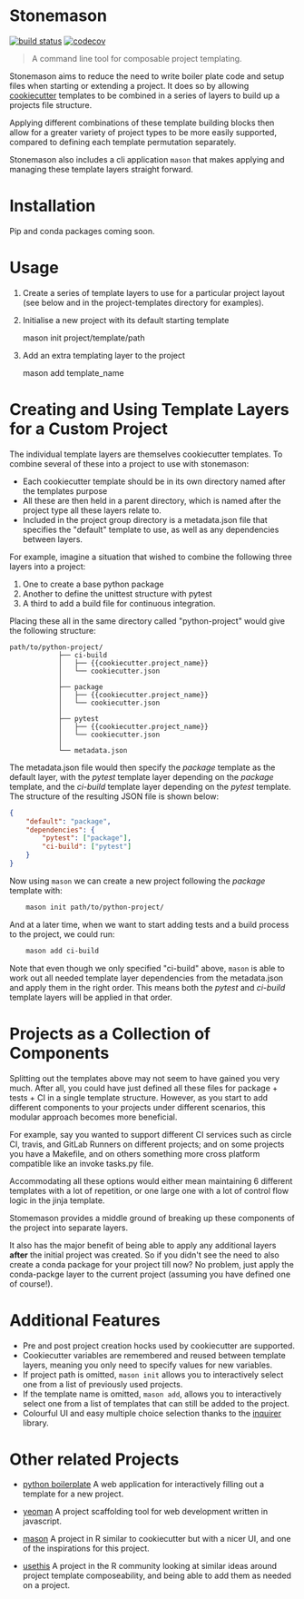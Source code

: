# Stonemason

[![build status](http://img.shields.io/travis/MrKriss/stonemason/master.svg?style=flat)](https://travis-ci.org/MrKriss/stonemason) 
[![codecov](https://codecov.io/gh/MrKriss/stonemason/branch/master/graph/badge.svg)](https://codecov.io/gh/MrKriss/stonemason)

> A command line tool for composable project templating. 

Stonemason aims to reduce the need to write boiler plate code and setup files when starting or 
extending a project. It does so by allowing [cookiecutter](https://github.com/audreyr/cookiecutter) 
templates to be combined in a series of layers to build up a projects file structure.  

Applying different combinations of these template building blocks then allow for a greater variety of 
project types to be more easily supported, compared to defining each template permutation separately. 

Stonemason also includes a cli application `mason` that makes applying and managing these template 
layers straight forward.  

# Installation 

Pip and conda packages coming soon. 


# Usage 

1. Create a series of template layers to use for a particular project layout (see below and in the 
project-templates directory for examples).

2.  Initialise a new project with its default starting template

    mason init project/template/path

3.  Add an extra templating layer to the project

    mason add template_name


# Creating and Using Template Layers for a Custom Project

The individual template layers are themselves cookiecutter templates. To combine several of these 
into a project to use with stonemason:

* Each cookiecutter template should be in its own directory named after the templates purpose
* All these are then held in a parent directory, which is named after the project type all these 
layers relate to.
* Included in the project group directory is a metadata.json file that specifies the "default" 
  template to use, as well as any dependencies between layers.

For example, imagine a situation that wished to combine the following three layers into a project:

1. One to create a base python package
2. Another to define the unittest structure with pytest
3. A third to add a build file for continuous integration.

Placing these all in the same directory called "python-project" would give the following structure:

```
path/to/python-project/
            ├── ci-build
            │   ├── {{cookiecutter.project_name}}
            │   └── cookiecutter.json
            │ 
            ├── package
            │   ├── {{cookiecutter.project_name}}
            │   └── cookiecutter.json
            │  
            ├── pytest
            │   ├── {{cookiecutter.project_name}}
            │   └── cookiecutter.json
            │
            └── metadata.json
```

The metadata.json file would then specify the *package* template as the default layer, with the 
*pytest* template layer depending on the *package* template, and the *ci-build* template layer 
depending on the *pytest* template. The structure of the resulting JSON file is shown below: 

```json
{
    "default": "package", 
    "dependencies": {
        "pytest": ["package"], 
        "ci-build": ["pytest"]
    }
}
```

Now using `mason` we can create a new project following the *package* template with:

```bash
    mason init path/to/python-project/
```

And at a later time, when we want to start adding tests and a build process to the project, we 
could run: 

```bash
    mason add ci-build
```

Note that even though we only specified "ci-build" above, `mason` is able to work out all needed 
template layer dependencies from the metadata.json and apply them in the right order. This means
both the *pytest* and *ci-build* template layers will be applied in that order. 


# Projects as a Collection of Components

Splitting out the templates above may not seem to have gained you very much. After all, you 
could have just defined all these files for package + tests + CI in a single template structure. 
However, as you start to add different components to your projects under different scenarios, this 
modular approach becomes more beneficial.

For example, say you wanted to support different CI services such as circle CI, travis, and GitLab Runners
on different projects; and on some projects you have a Makefile, and on others something more cross 
platform compatible like an invoke tasks.py file. 

Accommodating all these options would either mean maintaining 6 different templates with a lot of 
repetition, or one large one with a lot of control flow logic in the jinja template. 

Stomemason provides a middle ground of breaking up these components of the project into separate layers. 

It also has the major benefit of being able to apply any additional layers **after** the initial 
project was created. So if you didn't see the need to also create a conda package for your project 
till now? No problem, just apply the conda-packge layer to the current project (assuming you have 
defined one of course!).

# Additional Features

* Pre and post project creation hocks used by cookiecutter are supported.
* Cookiecutter variables are remembered and reused between template layers, meaning you only need 
to specify values for new variables. 
* If project path is omitted, `mason init` allows you to interactively select one from a list of previously
  used projects. 
* If the template name is omitted, `mason add`, allows you to interactively select one from a list 
of templates that can still be added to the project.  
* Colourful UI and easy multiple choice selection thanks to the [inquirer](https://github.com/magmax/python-inquirer)
library.
  

# Other related Projects

* [python boilerplate](https://www.python-boilerplate.com) A web application for interactively filling 
out a template for a new project. 

* [yeoman](http://yeoman.io/) A project scaffolding tool for web development written in javascript. 

* [mason](https://github.com/metacran/mason) A project in R similar to cookiecutter but with a 
nicer UI, and one of the inspirations for this project. 

* [usethis](https://github.com/r-lib/usethis) A project in the R community looking at similar ideas 
around project template composeability, and being able to add them as needed on a project. 
